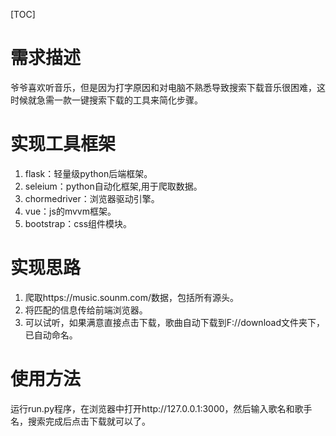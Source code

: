[TOC]



# 需求描述

爷爷喜欢听音乐，但是因为打字原因和对电脑不熟悉导致搜索下载音乐很困难，这时候就急需一款一键搜索下载的工具来简化步骤。

# 实现工具框架

1. flask：轻量级python后端框架。
2. seleium：python自动化框架,用于爬取数据。
3. chormedriver：浏览器驱动引擎。
4. vue：js的mvvm框架。
5. bootstrap：css组件模块。

# 实现思路

1. 爬取https://music.sounm.com/数据，包括所有源头。
2. 将匹配的信息传给前端浏览器。
3. 可以试听，如果满意直接点击下载，歌曲自动下载到F://download文件夹下，已自动命名。



# 使用方法

运行run.py程序，在浏览器中打开http://127.0.0.1:3000，然后输入歌名和歌手名，搜索完成后点击下载就可以了。
